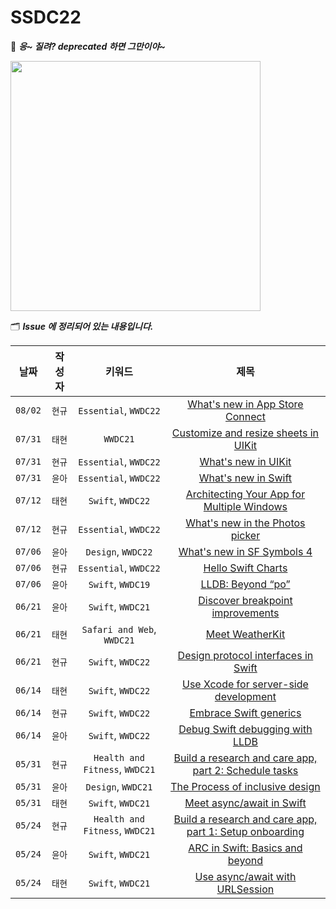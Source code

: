 # SSDC22

🤡 _**응~ 질려? deprecated 하면 그만이야~**_

<img src="https://user-images.githubusercontent.com/69136340/170042427-affafdcb-36de-4932-ae08-b49f56c65891.jpeg" width ="400">

🗂 _**Issue 에 정리되어 있는 내용입니다.**_

| 날짜 | 작성자 | 키워드 | 제목 |
|:--:|:--:|:--:|:--:|
| `08/02` | `현규` | `Essential`, `WWDC22` | [What's new in App Store Connect](https://github.com/Secret-Of-SwiftUI/SSDC22/issues/22) |
| `07/31` | `태현` | `WWDC21` | [Customize and resize sheets in UIKit](https://github.com/Secret-Of-SwiftUI/SSDC22/issues/21) |
| `07/31` | `현규` | `Essential`, `WWDC22` | [What's new in UIKit](https://github.com/Secret-Of-SwiftUI/SSDC22/issues/19) |
| `07/31` | `윤아` | `Essential`, `WWDC22` | [What's new in Swift](https://github.com/Secret-Of-SwiftUI/SSDC22/issues/14) |
| `07/12` | `태현` | `Swift`, `WWDC22` | [Architecting Your App for Multiple Windows](https://github.com/Secret-Of-SwiftUI/SSDC22/issues/18) |
| `07/12` | `현규` | `Essential`, `WWDC22` | [What's new in the Photos picker](https://github.com/Secret-Of-SwiftUI/SSDC22/issues/17) |
| `07/06` | `윤아` | `Design`, `WWDC22` | [What's new in SF Symbols 4](https://github.com/Secret-Of-SwiftUI/SSDC22/issues/16) |
| `07/06` | `현규` | `Essential`, `WWDC22` | [Hello Swift Charts](https://github.com/Secret-Of-SwiftUI/SSDC22/issues/15) |
| `07/06` | `윤아` | `Swift`, `WWDC19` | [LLDB: Beyond “po”](https://github.com/Secret-Of-SwiftUI/SSDC22/issues/13) |
| `06/21` | `윤아` | `Swift`, `WWDC21` | [Discover breakpoint improvements](https://github.com/Secret-Of-SwiftUI/SSDC22/issues/12) |
| `06/21` | `태현` | `Safari and Web`, `WWDC21` | [Meet WeatherKit](https://github.com/Secret-Of-SwiftUI/SSDC22/issues/11) |
| `06/21` | `현규` | `Swift`, `WWDC22` | [Design protocol interfaces in Swift](https://github.com/Secret-Of-SwiftUI/SSDC22/issues/10) |
| `06/14` | `태현` | `Swift`, `WWDC22` | [Use Xcode for server-side development](https://github.com/Secret-Of-SwiftUI/SSDC22/issues/9) |
| `06/14` | `현규` | `Swift`, `WWDC22` | [Embrace Swift generics](https://github.com/Secret-Of-SwiftUI/SSDC22/issues/8) |
| `06/14` | `윤아` | `Swift`, `WWDC22` | [Debug Swift debugging with LLDB](https://github.com/Secret-Of-SwiftUI/SSDC22/issues/7) |
| `05/31` | `현규` | `Health and Fitness`, `WWDC21` | [Build a research and care app, part 2: Schedule tasks](https://github.com/Secret-Of-SwiftUI/SSDC22/issues/6) |
| `05/31` | `윤아` | `Design`, `WWDC21` | [The Process of inclusive design](https://github.com/Secret-Of-SwiftUI/SSDC22/issues/5) |
| `05/31` | `태현` | `Swift`, `WWDC21` | [Meet async/await in Swift](https://github.com/Secret-Of-SwiftUI/SSDC22/issues/4) |
| `05/24` | `현규` | `Health and Fitness`, `WWDC21` | [Build a research and care app, part 1: Setup onboarding](https://github.com/Secret-Of-SwiftUI/SSDC22/issues/3) |
| `05/24` | `윤아` | `Swift`, `WWDC21` | [ARC in Swift: Basics and beyond](https://github.com/Secret-Of-SwiftUI/SSDC22/issues/2) |
| `05/24` | `태현` | `Swift`, `WWDC21` | [Use async/await with URLSession](https://github.com/Secret-Of-SwiftUI/SSDC22/issues/1) |
